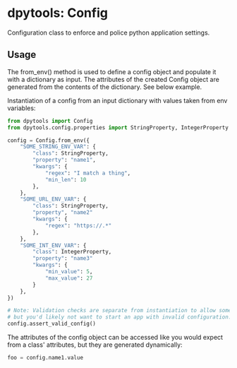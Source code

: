 # dpytools: Config

Configuration class to enforce and police python application settings.

## Usage

The from_env() method is used to define a config object and populate it with 
a dictionary as input. The attributes of the created Config object are generated 
from the contents of the dictionary. See below example.

Instantiation of a config from an input dictionary with values taken from env variables:

```python
from dpytools import Config
from dpytools.config.properties import StringProperty, IntegerProperty

config = Config.from_env({
    "SOME_STRING_ENV_VAR": {
        "class": StringProperty,
        "property": "name1",
        "kwargs": {
            "regex": "I match a thing",
            "min_len": 10
        },
    },
    "SOME_URL_ENV_VAR": {
        "class": StringProperty,
        "property", "name2"
        "kwargs": {
            "regex": "https://.*"
        },
    },
    "SOME_INT_ENV_VAR": {
        "class": IntegerProperty,
        "property": "name3"
        "kwargs": {
            "min_value": 5,
            "max_value": 27
        }
    },
})

# Note: Validation checks are separate from instantiation to allow some nuance, 
# but you'd likely not want to start an app with invalid configuration.
config.assert_valid_config()
```

The attributes of the config object can be accessed like you would expect from a class' attributes,
but they are generated dynamically:

```python
foo = config.name1.value
```
